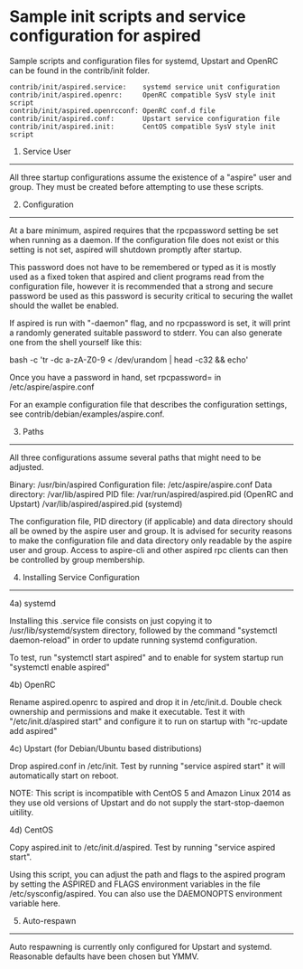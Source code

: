 Sample init scripts and service configuration for aspired
==========================================================

Sample scripts and configuration files for systemd, Upstart and OpenRC
can be found in the contrib/init folder.

    contrib/init/aspired.service:    systemd service unit configuration
    contrib/init/aspired.openrc:     OpenRC compatible SysV style init script
    contrib/init/aspired.openrcconf: OpenRC conf.d file
    contrib/init/aspired.conf:       Upstart service configuration file
    contrib/init/aspired.init:       CentOS compatible SysV style init script

1. Service User
---------------------------------

All three startup configurations assume the existence of a "aspire" user
and group.  They must be created before attempting to use these scripts.

2. Configuration
---------------------------------

At a bare minimum, aspired requires that the rpcpassword setting be set
when running as a daemon.  If the configuration file does not exist or this
setting is not set, aspired will shutdown promptly after startup.

This password does not have to be remembered or typed as it is mostly used
as a fixed token that aspired and client programs read from the configuration
file, however it is recommended that a strong and secure password be used
as this password is security critical to securing the wallet should the
wallet be enabled.

If aspired is run with "-daemon" flag, and no rpcpassword is set, it will
print a randomly generated suitable password to stderr.  You can also
generate one from the shell yourself like this:

bash -c 'tr -dc a-zA-Z0-9 < /dev/urandom | head -c32 && echo'

Once you have a password in hand, set rpcpassword= in /etc/aspire/aspire.conf

For an example configuration file that describes the configuration settings,
see contrib/debian/examples/aspire.conf.

3. Paths
---------------------------------

All three configurations assume several paths that might need to be adjusted.

Binary:              /usr/bin/aspired
Configuration file:  /etc/aspire/aspire.conf
Data directory:      /var/lib/aspired
PID file:            /var/run/aspired/aspired.pid (OpenRC and Upstart)
                     /var/lib/aspired/aspired.pid (systemd)

The configuration file, PID directory (if applicable) and data directory
should all be owned by the aspire user and group.  It is advised for security
reasons to make the configuration file and data directory only readable by the
aspire user and group.  Access to aspire-cli and other aspired rpc clients
can then be controlled by group membership.

4. Installing Service Configuration
-----------------------------------

4a) systemd

Installing this .service file consists on just copying it to
/usr/lib/systemd/system directory, followed by the command
"systemctl daemon-reload" in order to update running systemd configuration.

To test, run "systemctl start aspired" and to enable for system startup run
"systemctl enable aspired"

4b) OpenRC

Rename aspired.openrc to aspired and drop it in /etc/init.d.  Double
check ownership and permissions and make it executable.  Test it with
"/etc/init.d/aspired start" and configure it to run on startup with
"rc-update add aspired"

4c) Upstart (for Debian/Ubuntu based distributions)

Drop aspired.conf in /etc/init.  Test by running "service aspired start"
it will automatically start on reboot.

NOTE: This script is incompatible with CentOS 5 and Amazon Linux 2014 as they
use old versions of Upstart and do not supply the start-stop-daemon uitility.

4d) CentOS

Copy aspired.init to /etc/init.d/aspired. Test by running "service aspired start".

Using this script, you can adjust the path and flags to the aspired program by
setting the ASPIRED and FLAGS environment variables in the file
/etc/sysconfig/aspired. You can also use the DAEMONOPTS environment variable here.

5. Auto-respawn
-----------------------------------

Auto respawning is currently only configured for Upstart and systemd.
Reasonable defaults have been chosen but YMMV.
